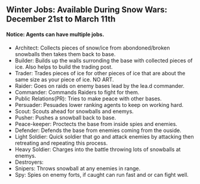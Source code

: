 ## Winter Jobs: Available During Snow Wars: December 21st to March 11th
#### Notice: Agents can have multiple jobs.

- Architect: Collects pieces of snow/ice from abondoned/broken snowballs then takes them back to base.
- Builder: Builds up the walls surronding the base with collected pieces of ice. Also helps to build the trading post.
- Trader: Trades pieces of ice for other pieces of ice that are about the same size as your piece of ice. NO ART.
- Raider: Goes on raids on enemy bases lead by the lea.d commander.
- Commander: Commands Raiders to fight for them.
- Public Relations(PR): Tries to make peace with other bases.
- Persuader: Pesuades lower ranking agents to keep on working hard.
- Scout: Scouts ahead for snowballs and enemys.
- Pusher: Pushes a snowball back to base.
- Peace-keeper: Proctects the base from inside spies and enemies.
- Defender: Defends the base from enemies coming from the ouside.
- Light Soldier: Quick soldier that go and attack enemies by attacking then retreating and repeating this process.
- Heavy Soldier: Charges into the battle throwing lots of snowballs at enemys.
- Destroyers:
- Snipers: Throws snowball at any enemies in range.
- Spy: Spies on enemy forts, if caught can run fast and or can fight well. 

